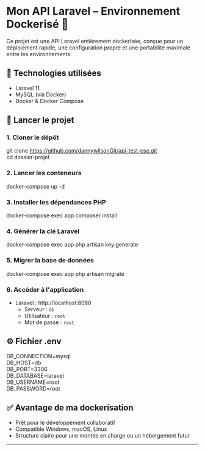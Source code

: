 # Mon API Laravel – Environnement Dockerisé 🚀

Ce projet est une API Laravel entièrement dockerisée, conçue pour un déploiement rapide, une configuration propre et une portabilité maximale entre les environnements.

## 🔧 Technologies utilisées

- Laravel 11
- MySQL (via Docker)
- Docker & Docker Compose

## 🚀 Lancer le projet

### 1. Cloner le dépôt

git clone https://github.com/dannywilsonGit/api-test-cse.git  
cd dossier-projet

### 2. Lancer les conteneurs

docker-compose up -d

### 3. Installer les dépendances PHP

docker-compose exec app composer install

### 4. Générer la clé Laravel

docker-compose exec app php artisan key:generate

### 5. Migrer la base de données

docker-compose exec app php artisan migrate

### 6. Accéder à l'application

- Laravel : http://localhost:8080
    - Serveur : `db`
    - Utilisateur : `root`
    - Mot de passe : `root`

## ⚙️ Fichier .env 

DB_CONNECTION=mysql  
DB_HOST=db  
DB_PORT=3306  
DB_DATABASE=laravel  
DB_USERNAME=root  
DB_PASSWORD=root

## ✅ Avantage de ma dockerisation

- Prêt pour le développement collaboratif
- Compatible Windows, macOS, Linux
- Structure claire pour une montée en charge ou un hébergement futur

---

